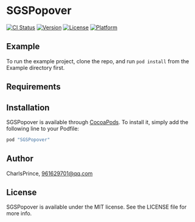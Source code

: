 # SGSPopover

[![CI Status](http://img.shields.io/travis/CharlsPrince/SGSPopover.svg?style=flat)](https://travis-ci.org/CharlsPrince/SGSPopover)
[![Version](https://img.shields.io/cocoapods/v/SGSPopover.svg?style=flat)](http://cocoapods.org/pods/SGSPopover)
[![License](https://img.shields.io/cocoapods/l/SGSPopover.svg?style=flat)](http://cocoapods.org/pods/SGSPopover)
[![Platform](https://img.shields.io/cocoapods/p/SGSPopover.svg?style=flat)](http://cocoapods.org/pods/SGSPopover)

## Example

To run the example project, clone the repo, and run `pod install` from the Example directory first.

## Requirements

## Installation

SGSPopover is available through [CocoaPods](http://cocoapods.org). To install
it, simply add the following line to your Podfile:

```ruby
pod "SGSPopover"
```

## Author

CharlsPrince, 961629701@qq.com

## License

SGSPopover is available under the MIT license. See the LICENSE file for more info.
